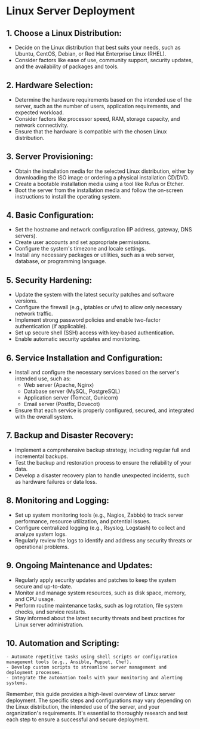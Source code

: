 # Linux Server Deployment

## 1. **Choose a Linux Distribution**:
   - Decide on the Linux distribution that best suits your needs, such as Ubuntu, CentOS, Debian, or Red Hat Enterprise Linux (RHEL).
   - Consider factors like ease of use, community support, security updates, and the availability of packages and tools.

## 2. **Hardware Selection**:
   - Determine the hardware requirements based on the intended use of the server, such as the number of users, application requirements, and expected workload.
   - Consider factors like processor speed, RAM, storage capacity, and network connectivity.
   - Ensure that the hardware is compatible with the chosen Linux distribution.

## 3. **Server Provisioning**:
   - Obtain the installation media for the selected Linux distribution, either by downloading the ISO image or ordering a physical installation CD/DVD.
   - Create a bootable installation media using a tool like Rufus or Etcher.
   - Boot the server from the installation media and follow the on-screen instructions to install the operating system.

## 4. **Basic Configuration**:
   - Set the hostname and network configuration (IP address, gateway, DNS servers).
   - Create user accounts and set appropriate permissions.
   - Configure the system's timezone and locale settings.
   - Install any necessary packages or utilities, such as a web server, database, or programming language.

## 5. **Security Hardening**:
   - Update the system with the latest security patches and software versions.
   - Configure the firewall (e.g., iptables or ufw) to allow only necessary network traffic.
   - Implement strong password policies and enable two-factor authentication (if applicable).
   - Set up secure shell (SSH) access with key-based authentication.
   - Enable automatic security updates and monitoring.

## 6. **Service Installation and Configuration**:
   - Install and configure the necessary services based on the server's intended use, such as:
     - Web server (Apache, Nginx)
     - Database server (MySQL, PostgreSQL)
     - Application server (Tomcat, Gunicorn)
     - Email server (Postfix, Dovecot)
   - Ensure that each service is properly configured, secured, and integrated with the overall system.

## 7. **Backup and Disaster Recovery**:
   - Implement a comprehensive backup strategy, including regular full and incremental backups.
   - Test the backup and restoration process to ensure the reliability of your data.
   - Develop a disaster recovery plan to handle unexpected incidents, such as hardware failures or data loss.

## 8. **Monitoring and Logging**:
   - Set up system monitoring tools (e.g., Nagios, Zabbix) to track server performance, resource utilization, and potential issues.
   - Configure centralized logging (e.g., Rsyslog, Logstash) to collect and analyze system logs.
   - Regularly review the logs to identify and address any security threats or operational problems.

## 9. **Ongoing Maintenance and Updates**:
   - Regularly apply security updates and patches to keep the system secure and up-to-date.
   - Monitor and manage system resources, such as disk space, memory, and CPU usage.
   - Perform routine maintenance tasks, such as log rotation, file system checks, and service restarts.
   - Stay informed about the latest security threats and best practices for Linux server administration.

## 10. **Automation and Scripting**:
    - Automate repetitive tasks using shell scripts or configuration management tools (e.g., Ansible, Puppet, Chef).
    - Develop custom scripts to streamline server management and deployment processes.
    - Integrate the automation tools with your monitoring and alerting systems.

Remember, this guide provides a high-level overview of Linux server deployment. The specific steps and configurations may vary depending on the Linux distribution, the intended use of the server, and your organization's requirements. It's essential to thoroughly research and test each step to ensure a successful and secure deployment.
